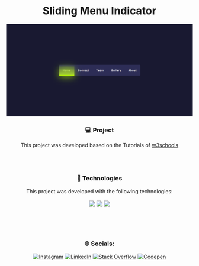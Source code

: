 <div align="center"> <h1>Sliding Menu Indicator</h1> </div> 

![Texto Alternativo](https://raw.githubusercontent.com/GelcimarMoraes/Sliding-Menu-Indicator/main/Captura%20de%20Tela%20(22).png)

<h3 align="center">💻 Project</h3>

<div align="center">
<p> 
  
  This project was developed based on the Tutorials of [w3schools](https://www.w3schools.com/) 

</p>
</div>

<br/><br/>
<h3 align="center">🚀 Technologies</h3>
<p align="center">
  This project was developed with the following technologies:
  <br> <br>
    <code><img style="width: 40px" src="https://skillicons.dev/icons?i=html"/></code>
    <code><img style="width: 40px" src="https://skillicons.dev/icons?i=css"/></code>
  <code><img style="width: 40px" src="https://skillicons.dev/icons?i=javascript"/></code>
</p>


<br/><br/><br/>
<h3 align="center">🌐 Socials:</h3>
<div align="center" style="display: inline_block">
  
[![Instagram](https://img.shields.io/badge/Instagram-%23E4405F.svg?logo=Instagram&logoColor=white)](https://instagram.com/gelcimarmoraes) [![LinkedIn](https://img.shields.io/badge/LinkedIn-%230077B5.svg?logo=linkedin&logoColor=white)](https://linkedin.com/in/gelcimarmoraes) [![Stack Overflow](https://img.shields.io/badge/-Stackoverflow-FE7A16?logo=stack-overflow&logoColor=white)](https://stackoverflow.com/users/23055192) [![Codepen](https://img.shields.io/badge/Codepen-000000?style=for-the-badge&logo=codepen&logoColor=white)](https://codepen.io/GelcimarMoraes)


</div>
